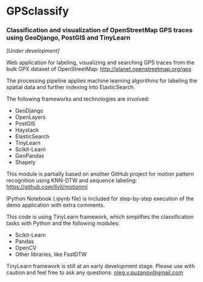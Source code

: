 # GPSclassify
### Classification and visualization of OpenStreetMap GPS traces using GeoDjango, PostGIS and TinyLearn

*[Under development]*

Web application for labeling, visualizing and searching GPS traces from the bulk GPX dataset of OpenStreetMap: http://planet.openstreetmap.org/gps 

The processing pipeline applies machine learning algorithms for labeling the spatial data and further indexing into ElasticSearch.

The following frameworks and technologies are involved:

* GeoDjango
* OpenLayers
* PostGIS
* Haystack
* ElasticSearch
* TinyLearn
* Scikit-Learn
* GeoPandas
* Shapely

This module is partially based on another GitHub project for motion pattern recognition using KNN-DTW and sequence labeling: https://github.com/llvll/motionml

IPython Notebook (.ipynb file) is included for step-by-step execution of the demo application with extra comments.

This code is using TinyLearn framework, which simplifies the classification tasks with Python and the following modules: 

* Scikit-Learn
* Pandas
* OpenCV
* Other libraries, like FastDTW

TinyLearn framework is still at an early development stage. Please use with caution and feel free to ask any questions: oleg.v.puzanov@gmail.com
